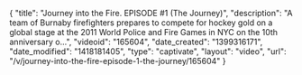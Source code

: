 {
    "title": "Journey into the Fire. EPISODE #1 (The Journey)",
    "description": "A team of Burnaby firefighters prepares to compete for hockey gold on a global stage at the 2011 World Police and Fire Games in NYC on the 10th anniversary o...",
    "videoid": "165604",
    "date_created": "1399316171",
    "date_modified": "1418181405",
    "type": "captivate",
    "layout": "video",
    "url": "\/v\/journey-into-the-fire-episode-1-the-journey\/165604"
}